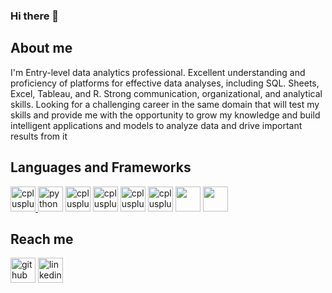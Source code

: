 ### Hi there 👋

<!--
**Rohith766/Rohith766** is a ✨ _special_ ✨ repository because its `README.md` (this file) appears on your GitHub profile.

Here are some ideas to get you started:

- 🔭 I’m currently working on ...
- 🌱 I’m currently learning ...
- 👯 I’m looking to collaborate on ...
- 🤔 I’m looking for help with ...
- 💬 Ask me about ...
- 📫 How to reach me: ...
- 😄 Pronouns: ...
- ⚡ Fun fact: ...
-->
## About me
I'm Entry-level data analytics professional. Excellent understanding and proficiency of platforms for effective data analyses, including SQL. Sheets, Excel, Tableau, and R. Strong communication, organizational, and analytical skills. Looking for a challenging career in the same domain that will test my skills and provide me with the opportunity to grow my knowledge and build intelligent applications and models to analyze data and drive important results from it
## Languages and Frameworks
<p align="left"> <a href="https://www.w3schools.com/cpp/" target="_blank"> <img src="https://cdn-icons-png.flaticon.com/512/6132/6132222.png" alt="cplusplus" width="40" height="40"/> </a> <img src="https://cdn-icons-png.flaticon.com/512/5968/5968350.png" alt="python" width="40" height="40"/> </a> <img src="https://cdn-icons-png.flaticon.com/512/5968/5968267.png" alt="cplusplus" width="40" height="40"/> </a> <img src="https://cdn-icons-png.flaticon.com/512/5968/5968242.png" alt="cplusplus" width="40" height="40"/> </a> <img src="https://cdn-icons-png.flaticon.com/512/2103/2103665.png" alt="cplusplus" width="40" height="40"/> </a> <img src="https://cdn-icons-png.flaticon.com/512/888/888850.png" alt="cplusplus" width="40" height="40"/> </a> <img src="https://img.icons8.com/color/512/tableau-software.png" width="40" height="40"/> </a> <img src="https://cdn-icons-png.flaticon.com/512/1664/1664197.png" width="40" height="40"/>
<!-- </a> <img src="" width="40" height="40"/> -->

## Reach me 

[<img src='https://cdn.jsdelivr.net/npm/simple-icons@3.0.1/icons/github.svg' alt='github' height='40'>](https://github.com/Rohith766)  [<img src='https://cdn.jsdelivr.net/npm/simple-icons@3.0.1/icons/linkedin.svg' alt='linkedin' height='40'>](https://www.linkedin.com/in/rohith-gv/)
